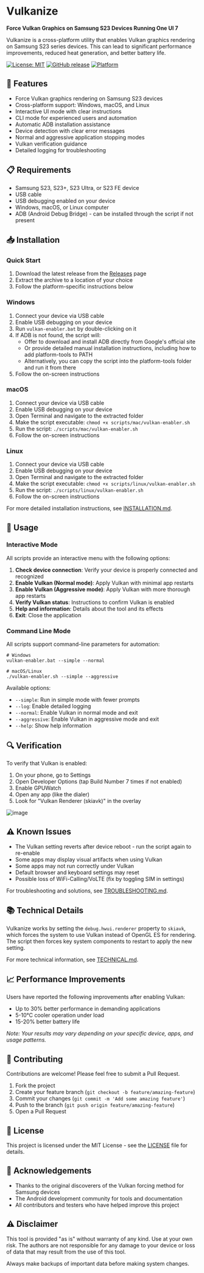 # Vulkanize

**Force Vulkan Graphics on Samsung S23 Devices Running One UI 7**

Vulkanize is a cross-platform utility that enables Vulkan graphics rendering on Samsung S23 series devices. This can lead to significant performance improvements, reduced heat generation, and better battery life.

[![License: MIT](https://img.shields.io/badge/License-MIT-yellow.svg)](https://opensource.org/licenses/MIT)
[![GitHub release](https://img.shields.io/github/release/jatinkrmalik/vulkanize.svg)](https://github.com/jatinkrmalik/vulkanize/releases)
[![Platform](https://img.shields.io/badge/platform-Windows%20%7C%20macOS%20%7C%20Linux-blue.svg)](https://github.com/jatinkrmalik/vulkanize)

## 🚀 Features

- Force Vulkan graphics rendering on Samsung S23 devices
- Cross-platform support: Windows, macOS, and Linux
- Interactive UI mode with clear instructions
- CLI mode for experienced users and automation
- Automatic ADB installation assistance
- Device detection with clear error messages
- Normal and aggressive application stopping modes
- Vulkan verification guidance
- Detailed logging for troubleshooting

## 📋 Requirements

- Samsung S23, S23+, S23 Ultra, or S23 FE device
- USB cable
- USB debugging enabled on your device
- Windows, macOS, or Linux computer
- ADB (Android Debug Bridge) - can be installed through the script if not present

## 📥 Installation

### Quick Start

1. Download the latest release from the [Releases](https://github.com/jatinkrmalik/vulkanize/releases) page
2. Extract the archive to a location of your choice
3. Follow the platform-specific instructions below

### Windows

1. Connect your device via USB cable
2. Enable USB debugging on your device
3. Run `vulkan-enabler.bat` by double-clicking on it
4. If ADB is not found, the script will:
   - Offer to download and install ADB directly from Google's official site
   - Or provide detailed manual installation instructions, including how to add platform-tools to PATH
   - Alternatively, you can copy the script into the platform-tools folder and run it from there
5. Follow the on-screen instructions

### macOS

1. Connect your device via USB cable
2. Enable USB debugging on your device
3. Open Terminal and navigate to the extracted folder
4. Make the script executable: `chmod +x scripts/mac/vulkan-enabler.sh`
5. Run the script: `./scripts/mac/vulkan-enabler.sh`
6. Follow the on-screen instructions

### Linux

1. Connect your device via USB cable
2. Enable USB debugging on your device
3. Open Terminal and navigate to the extracted folder
4. Make the script executable: `chmod +x scripts/linux/vulkan-enabler.sh`
5. Run the script: `./scripts/linux/vulkan-enabler.sh`
6. Follow the on-screen instructions

For more detailed installation instructions, see [INSTALLATION.md](docs/INSTALLATION.md).

## 📱 Usage

### Interactive Mode

All scripts provide an interactive menu with the following options:

1. **Check device connection**: Verify your device is properly connected and recognized
2. **Enable Vulkan (Normal mode)**: Apply Vulkan with minimal app restarts
3. **Enable Vulkan (Aggressive mode)**: Apply Vulkan with more thorough app restarts
4. **Verify Vulkan status**: Instructions to confirm Vulkan is enabled
5. **Help and information**: Details about the tool and its effects
6. **Exit**: Close the application

### Command Line Mode

All scripts support command-line parameters for automation:

```
# Windows
vulkan-enabler.bat --simple --normal

# macOS/Linux
./vulkan-enabler.sh --simple --aggressive
```

Available options:
- `--simple`: Run in simple mode with fewer prompts
- `--log`: Enable detailed logging
- `--normal`: Enable Vulkan in normal mode and exit
- `--aggressive`: Enable Vulkan in aggressive mode and exit
- `--help`: Show help information

## 🔍 Verification

To verify that Vulkan is enabled:

1. On your phone, go to Settings
2. Open Developer Options (tap Build Number 7 times if not enabled)
3. Enable GPUWatch
4. Open any app (like the dialer)
5. Look for "Vulkan Renderer (skiavk)" in the overlay

![image](https://github.com/user-attachments/assets/7ba3488f-21bb-4714-8e0d-d5c9aca4efd5)


## ⚠️ Known Issues

- The Vulkan setting reverts after device reboot - run the script again to re-enable
- Some apps may display visual artifacts when using Vulkan
- Some apps may not run correctly under Vulkan
- Default browser and keyboard settings may reset
- Possible loss of WiFi-Calling/VoLTE (fix by toggling SIM in settings)

For troubleshooting and solutions, see [TROUBLESHOOTING.md](docs/TROUBLESHOOTING.md).

## 📚 Technical Details

Vulkanize works by setting the `debug.hwui.renderer` property to `skiavk`, which forces the system to use Vulkan instead of OpenGL ES for rendering. The script then forces key system components to restart to apply the new setting.

For more technical information, see [TECHNICAL.md](docs/TECHNICAL.md).

## 📈 Performance Improvements

Users have reported the following improvements after enabling Vulkan:

- Up to 30% better performance in demanding applications
- 5-10°C cooler operation under load
- 15-20% better battery life

*Note: Your results may vary depending on your specific device, apps, and usage patterns.*

## 🤝 Contributing

Contributions are welcome! Please feel free to submit a Pull Request.

1. Fork the project
2. Create your feature branch (`git checkout -b feature/amazing-feature`)
3. Commit your changes (`git commit -m 'Add some amazing feature'`)
4. Push to the branch (`git push origin feature/amazing-feature`)
5. Open a Pull Request

## 📜 License

This project is licensed under the MIT License - see the [LICENSE](LICENSE) file for details.

## 🙏 Acknowledgements

- Thanks to the original discoverers of the Vulkan forcing method for Samsung devices
- The Android development community for tools and documentation
- All contributors and testers who have helped improve this project

## ⚠️ Disclaimer

This tool is provided "as is" without warranty of any kind. Use at your own risk. The authors are not responsible for any damage to your device or loss of data that may result from the use of this tool.

Always make backups of important data before making system changes.
